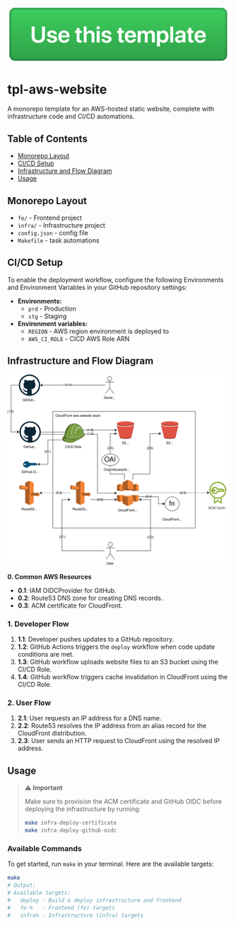 [![](docs/use-this-template-btn.png)](/new?template_name=tpl-aws-website&template_owner=tsertkov)

# tpl-aws-website

A monorepo template for an AWS-hosted static website, complete with infrastructure code and CI/CD automations.

## Table of Contents

- [Monorepo Layout](#monorepo-layout)
- [CI/CD Setup](#cicd-setup)
- [Infrastructure and Flow Diagram](#infrastructure-and-flow-diagram)
- [Usage](#usage)

## Monorepo Layout

- `fe/` - Frontend project
- `infra/` - Infrastructure project
- `config.json` - config file
- `Makefile` - task automations

## CI/CD Setup

To enable the deployment workflow, configure the following Environments and Environment Variables in your GitHub repository settings:

- **Environments:**
  - `prd` - Production
  - `stg` - Staging
- **Environment variables:**
  - `REGION` - AWS region environment is deployed to
  - `AWS_CI_ROLE` - CICD AWS Role ARN

## Infrastructure and Flow Diagram

![Infrastructure Diagram](https://raw.githubusercontent.com/tsertkov/tpl-aws-website/main/docs/tpl-aws-website.svg)

**0. Common AWS Resources**

- **0.1**: IAM OIDCProvider for GitHub.
- **0.2**: Route53 DNS zone for creating DNS records.
- **0.3**: ACM certificate for CloudFront.

### 1. Developer Flow

1. **1.1**: Developer pushes updates to a GitHub repository.
2. **1.2**: GitHub Actions triggers the `deploy` workflow when code update conditions are met.
3. **1.3**: GitHub workflow uploads website files to an S3 bucket using the CI/CD Role.
4. **1.4**: GitHub workflow triggers cache invalidation in CloudFront using the CI/CD Role.

### 2. User Flow

1. **2.1**: User requests an IP address for a DNS name.
2. **2.2**: Route53 resolves the IP address from an alias record for the CloudFront distribution.
3. **2.3**: User sends an HTTP request to CloudFront using the resolved IP address.

## Usage

> **⚠️ Important**
>
> Make sure to provision the ACM certificate and GitHub OIDC before deploying the infrastructure by running:
>
> ```sh
> make infra-deploy-certificate
> make infra-deploy-github-oidc
> ```

### Available Commands

To get started, run `make` in your terminal. Here are the available targets:

```sh
make
# Output:
# Available targets:
#   deploy - Build & deploy infrastructure and frontend
#   fe-%   - Frontend (fe) targets
#   infra% - Infrastructure (infra) targets
```
